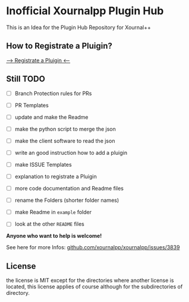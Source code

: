 # Inofficial Xournalpp Plugin Hub

This is an Idea for the Plugin Hub Repository for Xournal++


## How to Registrate a Pluigin?

[--> Registrate a Pluigin <--](.github/Registration.md)


## Still TODO

- [ ] Branch Protection rules for PRs
- [ ] PR Templates
- [ ] update and make the Readme
- [ ] make the python script to merge the json
- [ ] make the client software to read the json
- [ ] write an good instruction how to add a pluigin
- [ ] make ISSUE Templates
- [ ] explanation to registrate a Pluigin
- [ ] more code documentation and Readme files
- [ ] rename the Folders (shorter folder names)
- [ ] make Readme in `example` folder
- [ ] look at the other `README` files


**Anyone who want to help is welcome!**

See here for more Infos: [github.com/xournalpp/xournalpp/issues/3839](https://github.com/xournalpp/xournalpp/issues/3839)


## License

the license is MIT except for the directories where another license is located,
this license applies of course although for the subdirectories of directory.
